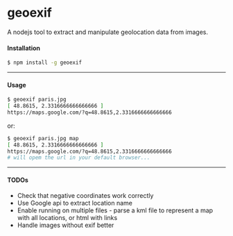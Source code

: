 geoexif
=======

A nodejs tool to extract and manipulate geolocation data from images.

#### Installation
```bash
$ npm install -g geoexif
```

* * *
#### Usage

```bash
$ geoexif paris.jpg
[ 48.8615, 2.3316666666666666 ]
https://maps.google.com/?q=48.8615,2.3316666666666666
```

or:

```bash
$ geoexif paris.jpg map
[ 48.8615, 2.3316666666666666 ]
https://maps.google.com/?q=48.8615,2.3316666666666666
# will opem the url in your default browser...
```

* * *
#### TODOs

* Check that negative coordinates work correctly
* Use Google api to extract location name
* Enable running on multiple files - parse a kml file to represent a map with all locations, or html with links
* Handle images without exif better
